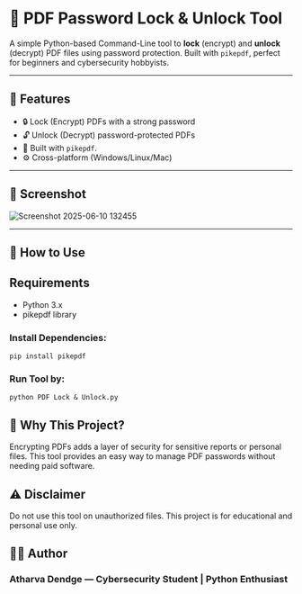 # 🔐 PDF Password Lock & Unlock Tool

A simple Python-based Command-Line tool to **lock** (encrypt) and **unlock** (decrypt) PDF files using password protection. Built with `pikepdf`, perfect for beginners and cybersecurity hobbyists.

---

## 🧰 Features

- 🔒 Lock (Encrypt) PDFs with a strong password  
- 🔓 Unlock (Decrypt) password-protected PDFs    
- 🐍 Built with `pikepdf`.  
- ⚙️ Cross-platform (Windows/Linux/Mac)

---

## 📸 Screenshot

![Screenshot 2025-06-10 132455](https://github.com/user-attachments/assets/8e6bef8f-32fa-4564-8ed8-a852ec9cf30b)

---

## 🚀 How to Use

## Requirements
- Python 3.x
- pikepdf library

### Install Dependencies:

```In PowerShell 
pip install pikepdf
```

### Run Tool by:

```
python PDF Lock & Unlock.py
```

## 🧠 Why This Project?

Encrypting PDFs adds a layer of security for sensitive reports or personal files. This tool provides an easy way to manage PDF passwords without needing paid software.


## ⚠️ Disclaimer
Do not use this tool on unauthorized files. This project is for educational and personal use only.

## 👨‍💻 Author

###  Atharva Dendge — Cybersecurity Student | Python Enthusiast
